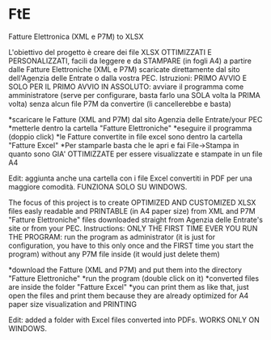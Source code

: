 # FtE
Fatture Elettronica (XML e P7M) to XLSX

L'obiettivo del progetto è creare dei file XLSX OTTIMIZZATI E PERSONALIZZATI, facili da leggere e da STAMPARE (in fogli A4) a partire dalle Fatture Elettroniche (XML e P7M) scaricate direttamente dal sito dell'Agenzia delle Entrate o dalla vostra PEC.
Istruzioni: 
PRIMO AVVIO E SOLO PER IL PRIMO AVVIO IN ASSOLUTO: avviare il programma come amministratore (serve per configurare, basta farlo una SOLA volta la PRIMA volta) senza alcun file P7M da convertire (li cancellerebbe e basta)

*scaricare le Fatture (XML and P7M) dal sito Agenzia delle Entrate/your PEC
*metterle dentro la cartella "Fatture Elettroniche" 
*eseguire il programma (doppio click)
*le Fatture convertite in file excel sono dentro la cartella "Fatture Excel" 
*Per stamparle basta che le apri e fai File->Stampa in quanto sono GIA' OTTIMIZZATE per essere visualizzate e stampate in un file A4

Edit: aggiunta anche una cartella con i file Excel convertiti in PDF per una maggiore comodità. FUNZIONA SOLO SU WINDOWS.

The focus of this project is to create OPTIMIZED AND CUSTOMIZED XLSX files easly readable and PRINTABLE (in A4 paper size) from XML and P7M "Fatture Elettroniche" files downloaded straight from Agenzia delle Entrate's site or from your PEC. 
Instructions:
ONLY THE FIRST TIME EVER YOU RUN THE PROGRAM: run the program as administrator (it is just for configuration, you have to this only once and the FIRST time you start the program) without any P7M file inside (it would just delete them)

*download the Fatture (XML and P7M) and put them into the directory "Fatture Elettroniche"
*run the program (double click on it)
*converted files are inside the folder "Fatture Excel"
*you can print them as like that, just open the files and print them because they are already optimized for A4 paper size visualization and PRINTING

Edit: added a folder with Excel files converted into PDFs. WORKS ONLY ON WINDOWS.
